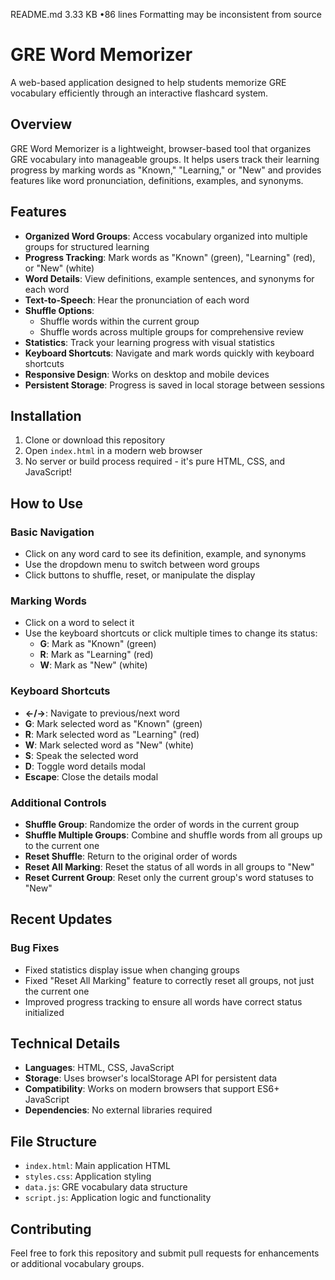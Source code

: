 README.md
3.33 KB •86 lines
Formatting may be inconsistent from source
# GRE Word Memorizer

A web-based application designed to help students memorize GRE vocabulary efficiently through an interactive flashcard system.

## Overview

GRE Word Memorizer is a lightweight, browser-based tool that organizes GRE vocabulary into manageable groups. It helps users track their learning progress by marking words as "Known," "Learning," or "New" and provides features like word pronunciation, definitions, examples, and synonyms.

## Features

- **Organized Word Groups**: Access vocabulary organized into multiple groups for structured learning
- **Progress Tracking**: Mark words as "Known" (green), "Learning" (red), or "New" (white)
- **Word Details**: View definitions, example sentences, and synonyms for each word
- **Text-to-Speech**: Hear the pronunciation of each word
- **Shuffle Options**: 
  - Shuffle words within the current group
  - Shuffle words across multiple groups for comprehensive review
- **Statistics**: Track your learning progress with visual statistics
- **Keyboard Shortcuts**: Navigate and mark words quickly with keyboard shortcuts
- **Responsive Design**: Works on desktop and mobile devices
- **Persistent Storage**: Progress is saved in local storage between sessions

## Installation

1. Clone or download this repository
2. Open `index.html` in a modern web browser
3. No server or build process required - it's pure HTML, CSS, and JavaScript!

## How to Use

### Basic Navigation

- Click on any word card to see its definition, example, and synonyms
- Use the dropdown menu to switch between word groups
- Click buttons to shuffle, reset, or manipulate the display

### Marking Words

- Click on a word to select it
- Use the keyboard shortcuts or click multiple times to change its status:
  - **G**: Mark as "Known" (green)
  - **R**: Mark as "Learning" (red)
  - **W**: Mark as "New" (white)

### Keyboard Shortcuts

- **←/→**: Navigate to previous/next word
- **G**: Mark selected word as "Known" (green)
- **R**: Mark selected word as "Learning" (red)
- **W**: Mark selected word as "New" (white)
- **S**: Speak the selected word
- **D**: Toggle word details modal
- **Escape**: Close the details modal

### Additional Controls

- **Shuffle Group**: Randomize the order of words in the current group
- **Shuffle Multiple Groups**: Combine and shuffle words from all groups up to the current one
- **Reset Shuffle**: Return to the original order of words
- **Reset All Marking**: Reset the status of all words in all groups to "New"
- **Reset Current Group**: Reset only the current group's word statuses to "New"

## Recent Updates

### Bug Fixes
- Fixed statistics display issue when changing groups
- Fixed "Reset All Marking" feature to correctly reset all groups, not just the current one
- Improved progress tracking to ensure all words have correct status initialized

## Technical Details

- **Languages**: HTML, CSS, JavaScript
- **Storage**: Uses browser's localStorage API for persistent data
- **Compatibility**: Works on modern browsers that support ES6+ JavaScript
- **Dependencies**: No external libraries required

## File Structure

- `index.html`: Main application HTML
- `styles.css`: Application styling
- `data.js`: GRE vocabulary data structure
- `script.js`: Application logic and functionality

## Contributing

Feel free to fork this repository and submit pull requests for enhancements or additional vocabulary groups.
